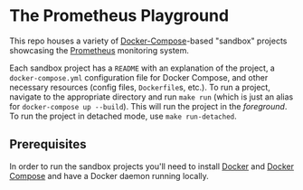# The Prometheus Playground

This repo houses a variety of [Docker-Compose](https://docs.docker.com/compose)-based "sandbox" projects showcasing the [Prometheus](https://prometheus.io) monitoring system.

Each sandbox project has a `README` with an explanation of the project, a `docker-compose.yml` configuration file for Docker Compose, and other necessary resources (config files, `Dockerfile`s, etc.). To run a project, navigate to the appropriate directory and run `make run` (which is just an alias for `docker-compose up --build`). This will run the project in the *foreground*. To run the project in detached mode, use `make run-detached`.

## Prerequisites

In order to run the sandbox projects you'll need to install [Docker](https://docker.com) and [Docker Compose](https://docs.docker.com/compose) and have a Docker daemon running locally.